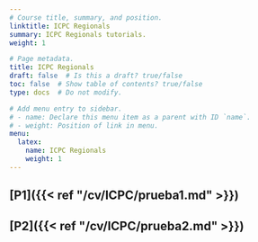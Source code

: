 ```yaml
---
# Course title, summary, and position.
linktitle: ICPC Regionals
summary: ICPC Regionals tutorials.
weight: 1

# Page metadata.
title: ICPC Regionals
draft: false  # Is this a draft? true/false
toc: false  # Show table of contents? true/false
type: docs  # Do not modify.

# Add menu entry to sidebar.
# - name: Declare this menu item as a parent with ID `name`.
# - weight: Position of link in menu.
menu:
  latex:
    name: ICPC Regionals
    weight: 1
---
```

## [P1]({{< ref "/cv/ICPC/prueba1.md" >}})

## [P2]({{< ref "/cv/ICPC/prueba2.md" >}})

